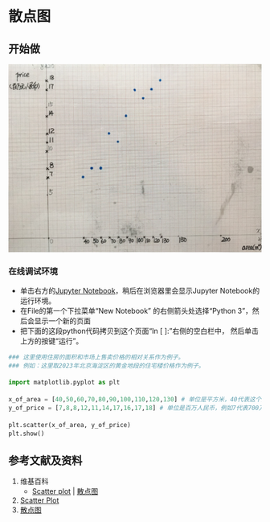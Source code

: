 # 散点图

## 开始做

![](/images/统计/基本概念/散点图/1a1.jpg)

### 在线调试环境

- 单击右方的[Jupyter Notebook](https://mybinder.org/v2/gh/ipython/ipython-in-depth/master?filepath=binder/Index.ipynb)，稍后在浏览器里会显示Jupyter Notebook的运行环境。
- 在File的第一个下拉菜单“New Notebook” 的右侧箭头处选择“Python 3”，然后会显示一个新的页面
- 把下面的这段python代码拷贝到这个页面“In [ ]:”右侧的空白栏中， 然后单击上方的按键“运行”。

```python
### 这里使用住房的面积和市场上售卖价格的相对关系作为例子。
### 例如：这里取2023年北京海淀区的黄金地段的住宅楼价格作为例子。

import matplotlib.pyplot as plt

x_of_area = [40,50,60,70,80,90,100,110,120,130] # 单位是平方米，40代表这个房子的面积是40平方米。
y_of_price = [7,8,8,12,11,14,17,16,17,18] # 单位是百万人民币，例如7代表700万人民币，8代表800万人民币。

plt.scatter(x_of_area, y_of_price)
plt.show()
```

## 参考文献及资料

1. 维基百科
	- [Scatter plot](https://en.wikipedia.org/wiki/Scatter_plot) | [散点图](https://zh.wikipedia.org/wiki/散点图) 
2. [Scatter Plot](https://www.w3schools.com/python/python_ml_scatterplot.asp)
3. [散点图](https://www.w3school.com.cn/python/python_ml_scatterplot.asp)